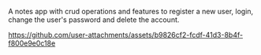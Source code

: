 A notes app with crud operations and features to register a new user, login, change the user's password and delete the account. 


https://github.com/user-attachments/assets/b9826cf2-fcdf-41d3-8b4f-f800e9e0c18e

